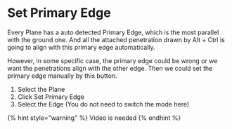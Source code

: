 # Set Primary Edge

Every Plane has a auto detected Primary Edge, which is the most parallel with the ground one. And all the attached penetration drawn by Alt + Ctrl is going to align with this primary edge automatically.

However, in some specific case, the primary edge could be wrong or we want the penetrations align with the other edge. Then we could set the primary edge manually by this button.

1. Select the Plane
2. Click Set Primary Edge
3. Select the Edge (You do not need to switch the mode here)



{% hint style="warning" %}
Video is needed
{% endhint %}